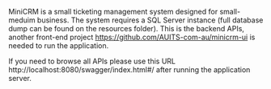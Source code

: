 MiniCRM is a small ticketing management system designed for small-meduim business.
The system requires a SQL Server instance (full database dump can be found on the resources folder). 
This is the backend APIs, another front-end project https://github.com/AUITS-com-au/minicrm-ui is needed to run the application. 

If you need to browse all APIs please use this URL http://localhost:8080/swagger/index.html#/ after running the application server. 

